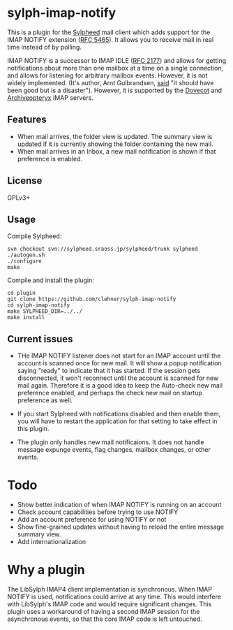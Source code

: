 # sylph-imap-notify

This is a plugin for the [Sylpheed][] mail client which adds support for the
IMAP NOTIFY extension ([RFC 5465][]). It allows you to receive mail in real
time instead of by polling.

IMAP NOTIFY is a successor to IMAP IDLE ([RFC 2177][]) and allows for getting
notifications about more than one mailbox at a time on a single connection, and
allows for listening for arbitrary mailbox events. However, it is not widely
implemented. (It's author, Arnt Gulbrandsen, [said][Arnt] "it should have been good but is a disaster"). However, it is supported by the [Dovecot][] and [Archiveopteryx][] IMAP servers.

[Sylpheed]: http://sylpheed.sraoss.jp/en/
[RFC 5465]: https://tools.ietf.org/html/rfc5465
[RFC 2177]: https://tools.ietf.org/html/rfc2177
[Archiveopteryx]: http://www.archiveopteryx.org/
[Dovecot]: http://dovecot.org/
[Arnt]: http://rant.gulbrandsen.priv.no/good-bad-rfc

## Features

- When mail arrives, the folder view is updated. The summary view is updated if
  it is currently showing the folder containing the new mail.
- When mail arrives in an Inbox, a new mail notification is shown if that
  preference is enabled.

## License

GPLv3+

## Usage

Compile Sylpheed:

```
svn checkout svn://sylpheed.sraoss.jp/sylpheed/trunk sylpheed
./autogen.sh
./configure
make
```

Compile and install the plugin:

```
cd plugin
git clone https://github.com/clehner/sylph-imap-notify
cd sylph-imap-notify
make SYLPHEED_DIR=../../
make install
```

## Current issues

- THe IMAP NOTIFY listener does not start for an IMAP account until the account
  is scanned once for new mail. It will show a popup notification saying
  "ready" to indicate that it has started. If the session gets disconnected, it
  won't reconnect until the account is scanned for new mail again. Therefore it
  is a good idea to keep the Auto-check new mail preference enabled, and
  perhaps the check new mail on startup preference as well.

- If you start Sylpheed with notifications disabled and then enable
  them, you will have to restart the application for that setting to take
  effect in this plugin.

- The plugin only handles new mail notificaions. It does not
  handle message expunge events, flag changes, mailbox changes, or other
  events.

# Todo

- Show better indication of when IMAP NOTIFY is running on an account
- Check account capabilities before trying to use NOTIFY
- Add an account preference for using NOTIFY or not
- Show fine-grained updates without having to reload the entire message summary
  view.
- Add internationalization

# Why a plugin

The LibSylph IMAP4 client implementation is synchronous. When IMAP NOTIFY is
used, notifications could arrive at any time. This would interfere with
LibSylph's IMAP code and would require significant changes. This plugin uses
a workaround of having a second IMAP session for the asynchronous events, so
that the core IMAP code is left untouched.
